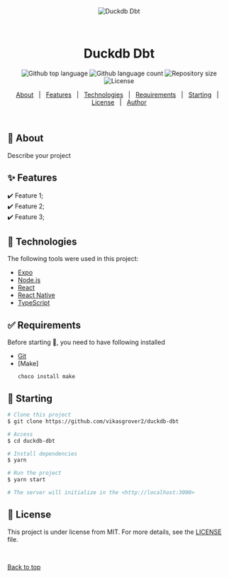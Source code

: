 <div align="center" id="top"> 
  <img src="./.github/app.gif" alt="Duckdb Dbt" />

  &#xa0;

  <!-- <a href="https://duckdbdbt.netlify.app">Demo</a> -->
</div>

<h1 align="center">Duckdb Dbt</h1>

<p align="center">
  <img alt="Github top language" src="https://img.shields.io/github/languages/top/vikasgrover2/duckdb-dbt?color=56BEB8">

  <img alt="Github language count" src="https://img.shields.io/github/languages/count/vikasgrover2/duckdb-dbt?color=56BEB8">

  <img alt="Repository size" src="https://img.shields.io/github/repo-size/vikasgrover2/duckdb-dbt?color=56BEB8">

  <img alt="License" src="https://img.shields.io/github/license/vikasgrover2/duckdb-dbt?color=56BEB8">

  <!-- <img alt="Github issues" src="https://img.shields.io/github/issues/vikasgrover2/duckdb-dbt?color=56BEB8" /> -->

  <!-- <img alt="Github forks" src="https://img.shields.io/github/forks/vikasgrover2/duckdb-dbt?color=56BEB8" /> -->

  <!-- <img alt="Github stars" src="https://img.shields.io/github/stars/vikasgrover2/duckdb-dbt?color=56BEB8" /> -->
</p>

<!-- Status -->

<!-- <h4 align="center"> 
	🚧  Duckdb Dbt 🚀 Under construction...  🚧
</h4> 

<hr> -->

<p align="center">
  <a href="#dart-about">About</a> &#xa0; | &#xa0; 
  <a href="#sparkles-features">Features</a> &#xa0; | &#xa0;
  <a href="#rocket-technologies">Technologies</a> &#xa0; | &#xa0;
  <a href="#white_check_mark-requirements">Requirements</a> &#xa0; | &#xa0;
  <a href="#checkered_flag-starting">Starting</a> &#xa0; | &#xa0;
  <a href="#memo-license">License</a> &#xa0; | &#xa0;
  <a href="https://github.com/vikasgrover2" target="_blank">Author</a>
</p>

<br>

## :dart: About ##

Describe your project

## :sparkles: Features ##

:heavy_check_mark: Feature 1;\
:heavy_check_mark: Feature 2;\
:heavy_check_mark: Feature 3;

## :rocket: Technologies ##

The following tools were used in this project:

- [Expo](https://expo.io/)
- [Node.js](https://nodejs.org/en/)
- [React](https://pt-br.reactjs.org/)
- [React Native](https://reactnative.dev/)
- [TypeScript](https://www.typescriptlang.org/)

## :white_check_mark: Requirements ##

Before starting :checkered_flag:, you need to have following installed 
- [Git](https://git-scm.com) 
- [Make] 
  ```
  choco install make
  ```

## :checkered_flag: Starting ##

```bash
# Clone this project
$ git clone https://github.com/vikasgrover2/duckdb-dbt

# Access
$ cd duckdb-dbt

# Install dependencies
$ yarn

# Run the project
$ yarn start

# The server will initialize in the <http://localhost:3000>
```

## :memo: License ##

This project is under license from MIT. For more details, see the [LICENSE](LICENSE.md) file.

&#xa0;

<a href="#top">Back to top</a>
